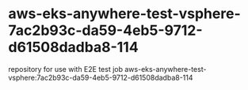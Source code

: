 # aws-eks-anywhere-test-vsphere-7ac2b93c-da59-4eb5-9712-d61508dadba8-114
repository for use with E2E test job aws-eks-anywhere-test-vsphere:7ac2b93c-da59-4eb5-9712-d61508dadba8-114
